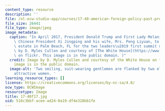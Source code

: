 ```yaml
---
content_type: resource
description: ''
file: /ol-ocw-studio-app/courses/17-40-american-foreign-policy-past-present-and-future-fall-2017/516c3bbfaceead240a19df4e328bb1fe_17-40f17.jpg
file_size: 26441
file_type: image/jpeg
image_metadata:
  caption: "In April 2017, President Donald Trump and First Lady Melania Trump welcomed\
    \ Chinese President Xi Jingping and his wife, Mrs. Peng Liyuan, to their Mar-a-Lago\
    \ estate in Palm Beach, FL for the two leaders\u2019 first summit meeting.\_(Image\
    \ by D. Myles Cullen and courtesy of [The White House](https://www.flickr.com/photos/148748355@N05/34617658012)\
    \ on flickr. This image is in the public domain. )"
  credit: Image by D. Myles Cullen and courtesy of the White House on flickr. This
    image is in the public domain.
  image-alt: 'Two smiling, suit-wearing gentlemen are flanked by two elegantly-dressed
    attractive women. '
learning_resource_types: []
license: https://creativecommons.org/licenses/by-nc-sa/4.0/
ocw_type: OCWImage
resourcetype: Image
title: 17-40f17.jpg
uid: 516c3bbf-acee-ad24-0a19-df4e328bb1fe
---
```

